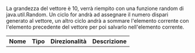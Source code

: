 La grandezza del vettore è 10, verrà riempito con una funzione random di java.util.Random. Un ciclo for andrà ad assegnare il numero dispari generato al vettore, un altro ciclo andrà a sommare l'elemento corrente con l'elemento precedente del vettore per poi salvarlo nell'elemento corrente.

<table>
  <tr>
    <th>Nome</th>
    <th>Tipo</th>
    <th>Direzionalità</th>
    <th>Descrizione</th>
  </tr>
  <tr>
  <!-- content -->
  </tr>
</table>
